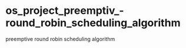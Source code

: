 # os_project_preemptiv_-round_robin_scheduling_algorithm
preemptive round robin scheduling algorithm
